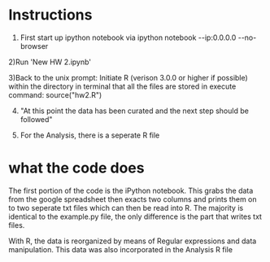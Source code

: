 Instructions
============

1) First start up ipython notebook via ipython notebook --ip:0.0.0.0 --no-browser

2)Run 'New HW 2.ipynb'

3)Back to the unix prompt: Initiate R (verison 3.0.0 or higher if possible) within the directory in terminal that all the files are stored in
execute command: source("hw2.R")

4) "At this point the data has been curated and the next step should be followed"

5) For the Analysis, there is a seperate R file 

what the code does
==================
The first portion of the code is the iPython notebook. This grabs the data from the google spreadsheet
then exacts two columns and prints them on to two seperate txt files which can then be read into R. The majority
is identical to the example.py file, the only difference is the part that writes txt files.

With R, the data is reorganized by means of Regular expressions and data manipulation. This data was also incorporated
in the Analysis R file
